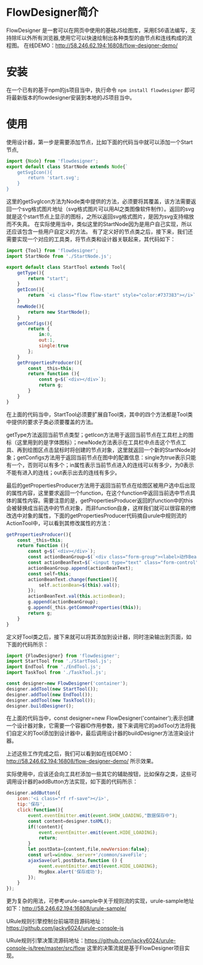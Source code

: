 # FlowDesigner简介
FlowDesigner 是一套可以在网页中使用的基础JS绘图库，采用ES6语法编写，支持除IE以外所有浏览器,使用它可以快速绘制出各种类型的由节点和连线构成的流程图。
在线DEMO：http://58.246.62.194:16808/flow-designer-demo/
# 安装 
在一个已有的基于npm的js项目当中，执行命令
`npm install flowdesigner`
即可将最新版本的flowdesigner安装到本地的JS项目当中。

# 使用
使用设计器，第一步是需要添加节点，比如下面的代码当中就可以添加一个Start节点,
```javascript
import {Node} from 'flowdesigner';
export default class StartNode extends Node{`
    getSvgIcon(){
        return 'start.svg';
    }
}
```
这里的getSvgIcon方法为Node类中提供的方法，必须要将其覆盖，该方法需要返回一个svg格式图片地址（svg格式图片可以用AI之类图像软件制作）。返回的svg就是这个start节点上显示的图标，之所以返回svg格式图片，是因为svg支持缩放而不失真。
在实际使用当中，类似这里的StartNode因为是用户自己实现，所以还应该包含一些用户自定义的方法。
有了定义好的节点类之后，接下来，我们还需要实现一个对应的工具类，将节点类和设计器关联起来，其代码如下：
```javascript
import {Tool} from 'flowdesigner';
import StartNode from './StartNode.js';

export default class StartTool extends Tool{
    getType(){
        return "start";
    }
    getIcon(){
        return `<i class="flow flow-start" style="color:#737383"></i>`
    }
    newNode(){
        return new StartNode();
    }
    getConfigs(){
        return {
            in:0,
            out:1,
            single:true
        };
    }
    getPropertiesProducer(){
        const _this=this;
        return function (){
            const g=$(`<div></div>`);
            return g;
        }
    }
}

```
在上面的代码当中，StartTool必须要扩展自Tool类，其中的四个方法都是Tool类中提供的要求子类必须要覆盖的方法。

getType方法返回当前节点类型；getIcon方法用于返回当前节点在工具栏上的图标（这里用到的是字体图标）；newNode方法表示在工具栏中点击这个节点工具、再到绘图区点击鼠标时将创建的节点对象，这里就返回一个新的StartNode对象；getConfigs方法用于返回当前节点在图中的配置信息：single为true表示只能有一个，否则可以有多个；in属性表示当前节点进入的连线可以有多少，为0表示不能有进入的连线；out表示出去的连线有多少。

最后的getPropertiesProducer方法用于返回当前节点在绘图区被用户选中后出现的属性内容，这里要求返回一个function，在这个function中返回当前选中节点具体的属性内容。需要注意的是，getPropertiesProducer返回的function中的this会被替换成当前选中的节点对象，而非function自身，这样我们就可以很容易的修改选中对象的属性，下面的getPropertiesProducer代码摘自urule中规则流的ActionTool中，可以看到其修改属性的方法：
```javascript
getPropertiesProducer(){
    const _this=this;
    return function (){
        const g=$(`<div></div>`);
        const actionBeanGroup=$(`<div class="form-group"><label>动作Bean</label></div>`);
        const actionBeanText=$(`<input type="text" class="form-control" title="一个实现了com.bstek.urule.model.flow.FlowAction接口并配置到Spring中的Bean的ID">`);
        actionBeanGroup.append(actionBeanText);
        const self=this;
        actionBeanText.change(function(){
            self.actionBean=$(this).val();
        });
        actionBeanText.val(this.actionBean);
        g.append(actionBeanGroup);
        g.append(_this.getCommonProperties(this));
        return g;
    }
}
```
定义好Tool类之后，接下来就可以将其添加到设计器，同时渲染输出到页面，如下面的代码所示：
```javascript
import {FlowDesigner} from 'flowdesigner';
import StartTool from './StartTool.js';
import EndTool from './EndTool.js';
import TaskTool from './TaskTool.js';

const designer=new FlowDesigner('container');
designer.addTool(new StartTool());
designer.addTool(new EndTool());
designer.addTool(new TaskTool());
designer.buildDesigner();
```
在上面的代码当中，const designer=new FlowDesigner('container');表示创建一个设计器对象，它需要一个容器ID作用参数，接下来调用它的addTool方法将我们自定义的Tool添加到设计器中，最后调用设计器的buildDesigner方法渲染设计器。

上述这些工作完成之后，我们可以看到如在线DEMO：http://58.246.62.194:16808/flow-designer-demo/ 所示效果。

实际使用中，应该还会向工具栏添加一些其它的辅助按钮，比如保存之类，这些可调用设计器的addButton方法实现，如下面的代码所示：
```javascript
designer.addButton({
    icon:'<i class="rf rf-save"></i>',
    tip:'保存',
    click:function(){
        event.eventEmitter.emit(event.SHOW_LOADING,"数据保存中");
        const content=designer.toXML();
        if(!content){
            event.eventEmitter.emit(event.HIDE_LOADING);
            return;
        }
        let postData={content,file,newVersion:false};
        const url=window._server+'/common/saveFile';
        ajaxSave(url,postData,function () {
            event.eventEmitter.emit(event.HIDE_LOADING);
            MsgBox.alert('保存成功');
        });
    }
});
```
更为复杂的用法，可参考urule-sample中关于规则流的实现，urule-sample地址如下：http://58.246.62.194:16808/urule-sample/

URule规则引擎控制台前端项目源码地址：https://github.com/jacky6024/urule-console-js

URule规则引擎决策流源码地址：https://github.com/jacky6024/urule-console-js/tree/master/src/flow 这里的决策流就是基于FlowDesigner项目实现。



